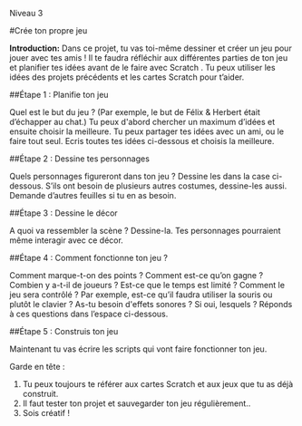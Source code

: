 Niveau 3

#Crée ton propre jeu

__Introduction:__
Dans ce projet, tu vas toi-même dessiner et créer un jeu pour jouer avec tes amis ! Il te faudra réfléchir aux différentes parties de ton jeu et planifier tes idées avant de le faire avec Scratch . Tu peux utiliser les idées des projets précédents et les cartes Scratch pour t’aider. 

##Étape 1 : Planifie ton jeu

Quel est le but du jeu ? (Par exemple, le but de Félix & Herbert était d’échapper au chat.) Tu peux d'abord chercher un maximum d’idées et ensuite choisir la meilleure. Tu peux partager  tes idées avec un ami, ou le faire tout seul. Ecris toutes tes idées ci-dessous et choisis la meilleure.

##Étape 2 : Dessine  tes personnages

Quels personnages figureront dans ton jeu ? Dessine les dans la case ci-dessous. S’ils ont besoin de plusieurs autres costumes, dessine-les aussi. Demande d’autres feuilles si tu en as besoin.

##Étape 3 : Dessine le décor 

A quoi va ressembler la scène ? Dessine-la. Tes personnages pourraient même interagir avec ce décor.

##Étape 4 : Comment fonctionne ton jeu ?

Comment marque-t-on des points ? Comment est-ce qu’on gagne ? Combien y a-t-il de joueurs ? Est-ce que le temps est limité ? Comment le jeu sera contrôlé ? Par exemple, est-ce qu’il faudra utiliser la souris ou plutôt le clavier ? As-tu besoin d'effets sonores ? Si oui, lesquels ? Réponds à ces questions dans l’espace ci-dessous. 

##Étape 5 : Construis ton jeu

Maintenant tu vas écrire les scripts qui vont faire fonctionner ton jeu.

Garde en tête :

1. Tu peux toujours te référer aux cartes Scratch et aux jeux que tu as déjà construit.
2. Il faut tester ton projet et sauvegarder ton jeu régulièrement..
3. Sois créatif !
